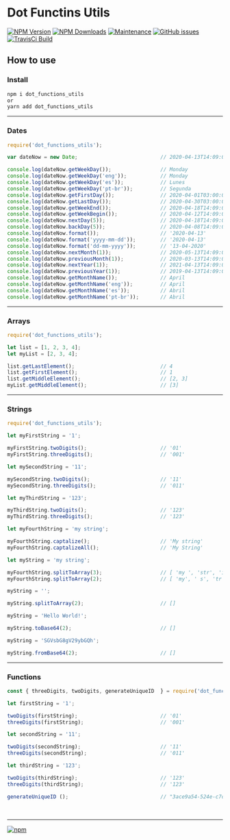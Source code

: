 # Dot Functins Utils

[![NPM Version][npm-image]][npm-url]
[![NPM Downloads][downloads-image]][downloads-url]
[![Maintenance][maintenance-img]][maintenance-url]
[![GitHub issues][issues-open-image]][issues-open-url]
[![TravisCi Build][travis-report-image]][travis-report-url]


## How to use

### Install

``` sh
npm i dot_functions_utils
or
yarn add dot_functions_utils
```

<hr>

### Dates

``` javascript
require('dot_functions_utils');

var dateNow = new Date;                           // 2020-04-13T14:09:02.649Z

console.log(dateNow.getWeekDay());                // Monday
console.log(dateNow.getWeekDay('eng'));           // Monday
console.log(dateNow.getWeekDay('es'));            // Lunes
console.log(dateNow.getWeekDay('pt-br'));         // Segunda
console.log(dateNow.getFirstDay());               // 2020-04-01T03:00:00.000Z
console.log(dateNow.getLastDay());                // 2020-04-30T03:00:00.000Z
console.log(dateNow.getWeekEnd());                // 2020-04-18T14:09:02.649Z
console.log(dateNow.getWeekBegin());              // 2020-04-12T14:09:02.649Z
console.log(dateNow.nextDay(5));                  // 2020-04-18T14:09:02.649Z
console.log(dateNow.backDay(5));                  // 2020-04-08T14:09:02.649Z
console.log(dateNow.format());                    // '2020-04-13'
console.log(dateNow.format('yyyy-mm-dd'));        // '2020-04-13'
console.log(dateNow.format('dd-mm-yyyy'));        // '13-04-2020'
console.log(dateNow.nextMonth(1));                // 2020-05-13T14:09:02.649Z
console.log(dateNow.previousMonth(1));            // 2020-03-13T14:09:02.649Z
console.log(dateNow.nextYear(1));                 // 2021-04-13T14:09:02.649Z
console.log(dateNow.previousYear(1));             // 2019-04-13T14:09:02.649Z
console.log(dateNow.getMonthName());              // April
console.log(dateNow.getMonthName('eng'));         // April
console.log(dateNow.getMonthName('es'));          // Abril
console.log(dateNow.getMonthName('pt-br'));       // Abril

```

<hr>

### Arrays

``` javascript
require('dot_functions_utils');

let list = [1, 2, 3, 4];
let myList = [2, 3, 4];

list.getLastElement();                            // 4
list.getFirstElement();                           // 1
list.getMiddleElement();                          // [2, 3]
myList.getMiddleElement();                        // [3]

```

<hr>

### Strings

``` javascript
require('dot_functions_utils');

let myFirstString = '1';

myFirstString.twoDigits();                        // '01'
myFirstString.threeDigits();                      // '001'

let mySecondString = '11';

mySecondString.twoDigits();                       // '11'
mySecondString.threeDigits();                     // '011'

let myThirdString = '123';

myThirdString.twoDigits();                        // '123'
myThirdString.threeDigits();                      // '123'

let myFourthString = 'my string';

myFourthString.captalize();                       // 'My string'
myFourthString.captalizeAll();                    // 'My String'

let myString = 'my string';

myFourthString.splitToArray(3);                   // [ 'my ', 'str', 'ing' ]
myFourthString.splitToArray(2);                   // [ 'my', ' s', 'tr', 'in', 'g' ]

myString = '';

myString.splitToArray(2);                         // []

myString = 'Hello World!';

myString.toBase64(2);                             // []

myString = 'SGVsbG8gV29ybGQh';

myString.fromBase64(2);                           // []

```

<hr>

### Functions

``` javascript
const { threeDigits, twoDigits, generateUniqueID  } = require('dot_functions_utils');

let firstString = '1';

twoDigits(firstString);                           // '01'
threeDigits(firstString);                         // '001'

let secondString = '11';

twoDigits(secondString);                          // '11'
threeDigits(secondString);                        // '011'

let thirdString = '123';

twoDigits(thirdString);                           // '123'
threeDigits(thirdString);                         // '123'

generateUniqueID ();                              // "3ace9a54-524e-c7df-9556-c97042413565"
```

<br>
<hr>

[![npm](https://img.shields.io/npm/l/express.svg)](https://github.com/AndreOneti/dot_functions_utils/blob/master/LICENSE)

[travis-report-image]: https://travis-ci.org/AndreOneti/dot_functions_utils.svg?branch=master
[travis-report-url]: https://travis-ci.org/github/AndreOneti/dot_functions_utils
[downloads-image]: https://img.shields.io/npm/dm/dot_functions_utils.svg
[downloads-url]: https://npmjs.org/package/dot_functions_utils
[npm-image]: https://img.shields.io/npm/v/dot_functions_utils.svg
[npm-url]: https://npmjs.org/package/dot_functions_utils
[maintenance-img]: https://img.shields.io/badge/Maintained%3F-yes-green.svg
[maintenance-url]: https://github.com/AndreOneti/dot_functions_utils
[issues-open-image]: https://img.shields.io/github/issues/AndreOneti/dot_functions_utils.svg
[issues-open-url]: https://github.com/AndreOneti/dot_functions_utils/issues?q=is%3Aopen+is%3Aissue
